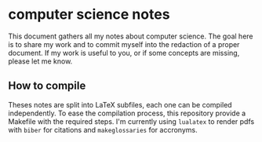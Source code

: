 # computer science notes

This document gathers all my notes about computer science. The goal here is
to share my work and to commit myself into the redaction of a proper document.
If my work is useful to you, or if some concepts are missing, please let me know.

## How to compile

Theses notes are split into LaTeX subfiles, each one can be compiled independently.
To ease the compilation process, this repository provide a Makefile with the required steps.
I'm currently using `lualatex` to render pdfs with `biber` for citations and `makeglossaries` for accronyms.
